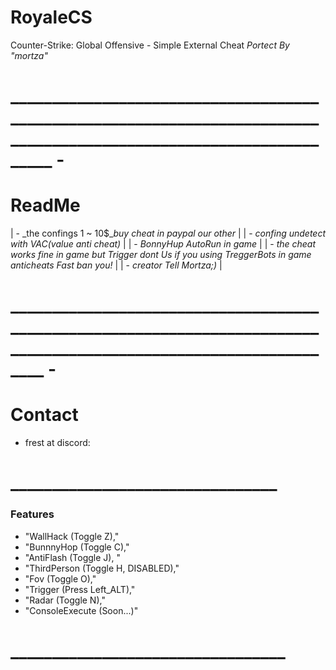 # RoyaleCS
Counter-Strike: Global Offensive - Simple External Cheat _Portect By "mortza"_


# ____________________________________________________________________________________________________________________ -
# ReadMe                                                                                                             
 | - _the confings 1 ~ 10$__buy cheat in paypal our other_                                                             |
 | - _confing undetect with VAC(value anti cheat)_                                                                     |
 | - _BonnyHup AutoRun in game_                                                                                        |
 | - _the cheat works fine in game but Trigger dont Us if you using TreggerBots in game anticheats Fast ban you!_      |
 | - _creator Tell Mortza;)_                                                                                           |
 # ___________________________________________________________________________________________________________________ -

# Contact
- frest at discord: 


# ________________________________
### Features
- "WallHack (Toggle Z),"
- "BunnnyHop (Toggle C),"
- "AntiFlash (Toggle J), "
- "ThirdPerson (Toggle H, DISABLED),"
- "Fov (Toggle O),"
- "Trigger (Press Left_ALT),"
- "Radar (Toggle N),"
- "ConsoleExecute (Soon...)"
# _________________________________

